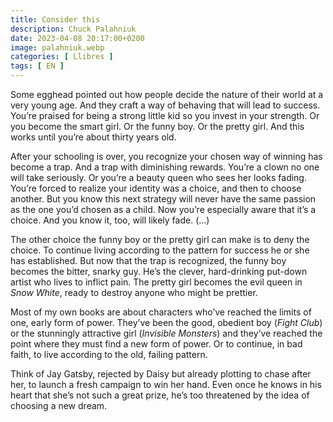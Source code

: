 ```yaml
---
title: Consider this
description: Chuck Palahniuk
date: 2023-04-08 20:17:00+0200
image: palahniuk.webp
categories: [ Llibres ]
tags: [ EN ]
---
```


Some egghead pointed out how people decide the nature of their world at a very young age. And they craft a way of behaving that will lead to success. You’re praised for being a strong little kid so you invest in your strength. Or you become the smart girl. Or the funny boy. Or the pretty girl. And this works until you’re about thirty years old.

After your schooling is over, you recognize your chosen way of winning has become a trap. And a trap with diminishing rewards. You’re a clown no one will take seriously. Or you’re a beauty queen who sees her looks fading. You’re forced to realize your identity was a choice, and then to choose another. But you know this next strategy will never have the same passion as the one you’d chosen as a child. Now you’re especially aware that it’s a choice. And you know it, too, will likely fade. (...)

The other choice the funny boy or the pretty girl can make is to deny the choice. To continue living according to the pattern for success he or she has established. But now that the trap is recognized, the funny boy becomes the bitter, snarky guy. He’s the clever, hard-drinking put-down artist who lives to inflict pain. The pretty girl becomes the evil queen in *Snow White*, ready to destroy anyone who might be prettier.

Most of my own books are about characters who’ve reached the limits of one, early form of power. They’ve been the good, obedient boy (*Fight Club*) or the stunningly attractive girl (*Invisible Monsters*) and they’ve reached the point where they must find a new form of power. Or to continue, in bad faith, to live according to the old, failing pattern.

Think of Jay Gatsby, rejected by Daisy but already plotting to chase after her, to launch a fresh campaign to win her hand. Even once he knows in his heart that she’s not such a great prize, he’s too threatened by the idea of choosing a new dream.
